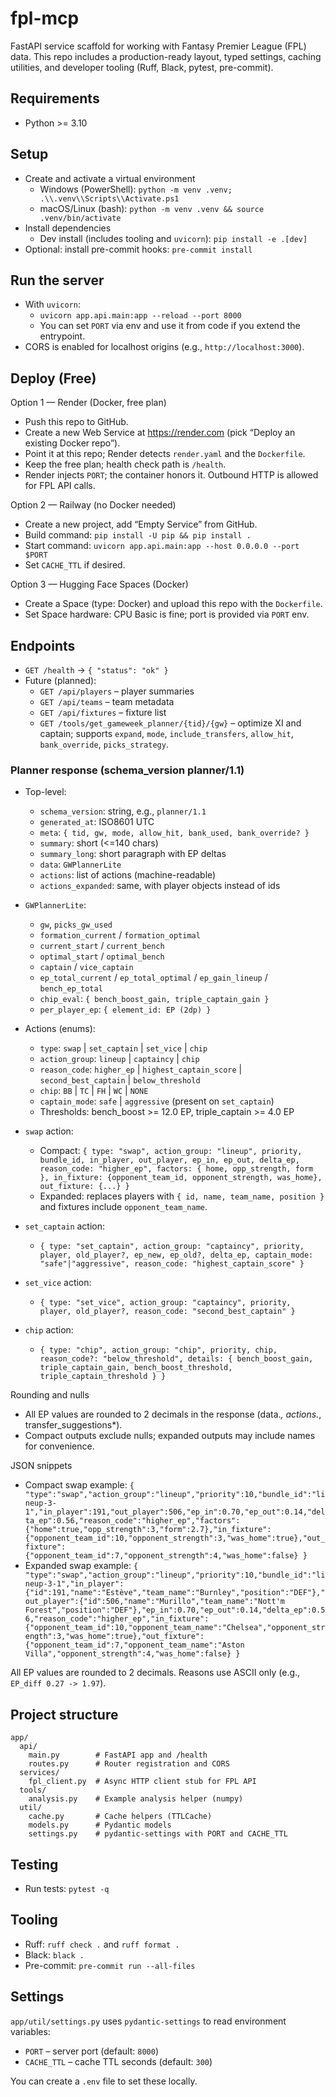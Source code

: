 # fpl-mcp

FastAPI service scaffold for working with Fantasy Premier League (FPL) data. This repo includes a production-ready layout, typed settings, caching utilities, and developer tooling (Ruff, Black, pytest, pre-commit).

## Requirements

- Python >= 3.10

## Setup

- Create and activate a virtual environment
  - Windows (PowerShell): `python -m venv .venv; .\\.venv\\Scripts\\Activate.ps1`
  - macOS/Linux (bash): `python -m venv .venv && source .venv/bin/activate`
- Install dependencies
  - Dev install (includes tooling and `uvicorn`): `pip install -e .[dev]`
- Optional: install pre-commit hooks: `pre-commit install`

## Run the server

- With `uvicorn`:
  - `uvicorn app.api.main:app --reload --port 8000`
  - You can set `PORT` via env and use it from code if you extend the entrypoint.
- CORS is enabled for localhost origins (e.g., `http://localhost:3000`).

## Deploy (Free)

Option 1 — Render (Docker, free plan)
- Push this repo to GitHub.
- Create a new Web Service at https://render.com (pick “Deploy an existing Docker repo”).
- Point it at this repo; Render detects `render.yaml` and the `Dockerfile`.
- Keep the free plan; health check path is `/health`.
- Render injects `PORT`; the container honors it. Outbound HTTP is allowed for FPL API calls.

Option 2 — Railway (no Docker needed)
- Create a new project, add “Empty Service” from GitHub.
- Build command: `pip install -U pip && pip install .`
- Start command: `uvicorn app.api.main:app --host 0.0.0.0 --port $PORT`
- Set `CACHE_TTL` if desired.

Option 3 — Hugging Face Spaces (Docker)
- Create a Space (type: Docker) and upload this repo with the `Dockerfile`.
- Set Space hardware: CPU Basic is fine; port is provided via `PORT` env.

## Endpoints

- `GET /health` -> `{ "status": "ok" }`
- Future (planned):
  - `GET /api/players` – player summaries
  - `GET /api/teams` – team metadata
  - `GET /api/fixtures` – fixture list
  - `GET /tools/get_gameweek_planner/{tid}/{gw}` – optimize XI and captain; supports `expand`, `mode`, `include_transfers`, `allow_hit`, `bank_override`, `picks_strategy`.

### Planner response (schema_version planner/1.1)

- Top-level:
  - `schema_version`: string, e.g., `planner/1.1`
  - `generated_at`: ISO8601 UTC
  - `meta`: `{ tid, gw, mode, allow_hit, bank_used, bank_override? }`
  - `summary`: short (<=140 chars)
  - `summary_long`: short paragraph with EP deltas
  - `data`: `GWPlannerLite`
  - `actions`: list of actions (machine-readable)
  - `actions_expanded`: same, with player objects instead of ids

- `GWPlannerLite`:
  - `gw`, `picks_gw_used`
  - `formation_current` / `formation_optimal`
  - `current_start` / `current_bench`
  - `optimal_start` / `optimal_bench`
  - `captain` / `vice_captain`
  - `ep_total_current` / `ep_total_optimal` / `ep_gain_lineup` / `bench_ep_total`
  - `chip_eval`: `{ bench_boost_gain, triple_captain_gain }`
  - `per_player_ep`: `{ element_id: EP (2dp) }`

- Actions (enums):
  - `type`: `swap` | `set_captain` | `set_vice` | `chip`
  - `action_group`: `lineup` | `captaincy` | `chip`
  - `reason_code`: `higher_ep` | `highest_captain_score` | `second_best_captain` | `below_threshold`
  - `chip`: `BB` | `TC` | `FH` | `WC` | `NONE`
  - `captain_mode`: `safe` | `aggressive` (present on `set_captain`)
  - Thresholds: bench_boost >= 12.0 EP, triple_captain >= 4.0 EP

- `swap` action:
  - Compact: `{ type: "swap", action_group: "lineup", priority, bundle_id, in_player, out_player, ep_in, ep_out, delta_ep, reason_code: "higher_ep", factors: { home, opp_strength, form }, in_fixture: {opponent_team_id, opponent_strength, was_home}, out_fixture: {...} }`
  - Expanded: replaces players with `{ id, name, team_name, position }` and fixtures include `opponent_team_name`.

- `set_captain` action:
  - `{ type: "set_captain", action_group: "captaincy", priority, player, old_player?, ep_new, ep_old?, delta_ep, captain_mode: "safe"|"aggressive", reason_code: "highest_captain_score" }`

- `set_vice` action:
  - `{ type: "set_vice", action_group: "captaincy", priority, player, old_player?, reason_code: "second_best_captain" }`

- `chip` action:
  - `{ type: "chip", action_group: "chip", priority, chip, reason_code?: "below_threshold", details: { bench_boost_gain, triple_captain_gain, bench_boost_threshold, triple_captain_threshold } }`

Rounding and nulls
- All EP values are rounded to 2 decimals in the response (data.*, actions.*, transfer_suggestions*).
- Compact outputs exclude nulls; expanded outputs may include names for convenience.

JSON snippets
- Compact swap example:
  `{ "type":"swap","action_group":"lineup","priority":10,"bundle_id":"lineup-3-1","in_player":191,"out_player":506,"ep_in":0.70,"ep_out":0.14,"delta_ep":0.56,"reason_code":"higher_ep","factors":{"home":true,"opp_strength":3,"form":2.7},"in_fixture":{"opponent_team_id":10,"opponent_strength":3,"was_home":true},"out_fixture":{"opponent_team_id":7,"opponent_strength":4,"was_home":false} }`
- Expanded swap example:
  `{ "type":"swap","action_group":"lineup","priority":10,"bundle_id":"lineup-3-1","in_player":{"id":191,"name":"Estève","team_name":"Burnley","position":"DEF"},"out_player":{"id":506,"name":"Murillo","team_name":"Nott'm Forest","position":"DEF"},"ep_in":0.70,"ep_out":0.14,"delta_ep":0.56,"reason_code":"higher_ep","in_fixture":{"opponent_team_id":10,"opponent_team_name":"Chelsea","opponent_strength":3,"was_home":true},"out_fixture":{"opponent_team_id":7,"opponent_team_name":"Aston Villa","opponent_strength":4,"was_home":false} }`

All EP values are rounded to 2 decimals. Reasons use ASCII only (e.g., `EP_diff 0.27 -> 1.97`).

## Project structure

```
app/
  api/
    main.py        # FastAPI app and /health
    routes.py      # Router registration and CORS
  services/
    fpl_client.py  # Async HTTP client stub for FPL API
  tools/
    analysis.py    # Example analysis helper (numpy)
  util/
    cache.py       # Cache helpers (TTLCache)
    models.py      # Pydantic models
    settings.py    # pydantic-settings with PORT and CACHE_TTL
```

## Testing

- Run tests: `pytest -q`

## Tooling

- Ruff: `ruff check .` and `ruff format .`
- Black: `black .`
- Pre-commit: `pre-commit run --all-files`

## Settings

`app/util/settings.py` uses `pydantic-settings` to read environment variables:
- `PORT` – server port (default: `8000`)
- `CACHE_TTL` – cache TTL seconds (default: `300`)

You can create a `.env` file to set these locally.
